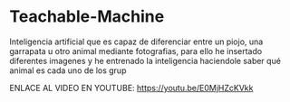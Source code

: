 # Teachable-Machine
Inteligencia artificial que es capaz de diferenciar entre un piojo, una garrapata u otro animal mediante fotografias, para ello he insertado diferentes imagenes y he entrenado la inteligencia haciendole saber qué animal es cada uno de los grup

ENLACE AL VIDEO EN YOUTUBE: https://youtu.be/E0MjHZcKVkk
